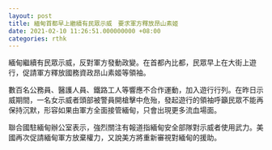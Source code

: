 ```yaml
---
layout: post
title: 緬甸首都早上繼續有民眾示威　要求軍方釋放昂山素姬
date: 2021-02-10 11:26:51.000000000 +08:00
categories: rthk
---
```


緬甸繼續有民眾示威，反對軍方發動政變。在首都內比都，民眾早上在大街上遊行，促請軍方釋放國務資政昂山素姬等領袖。

數百名公務員、醫護人員、鐵路工人等響應不合作運動，加入遊行行列。在昨日示威期間，一名女示威者頭部被警員開槍擊中危殆，發起遊行的領袖呼籲民眾不能再保持沉默，形容如果由軍方全面接管緬甸，只會出現更多流血場面。

聯合國駐緬甸辦公室表示，強烈關注有報道指緬甸安全部隊對示威者使用武力。美國再次促請緬甸軍方放棄權力，又說美方將重新審視對緬甸的援助。
